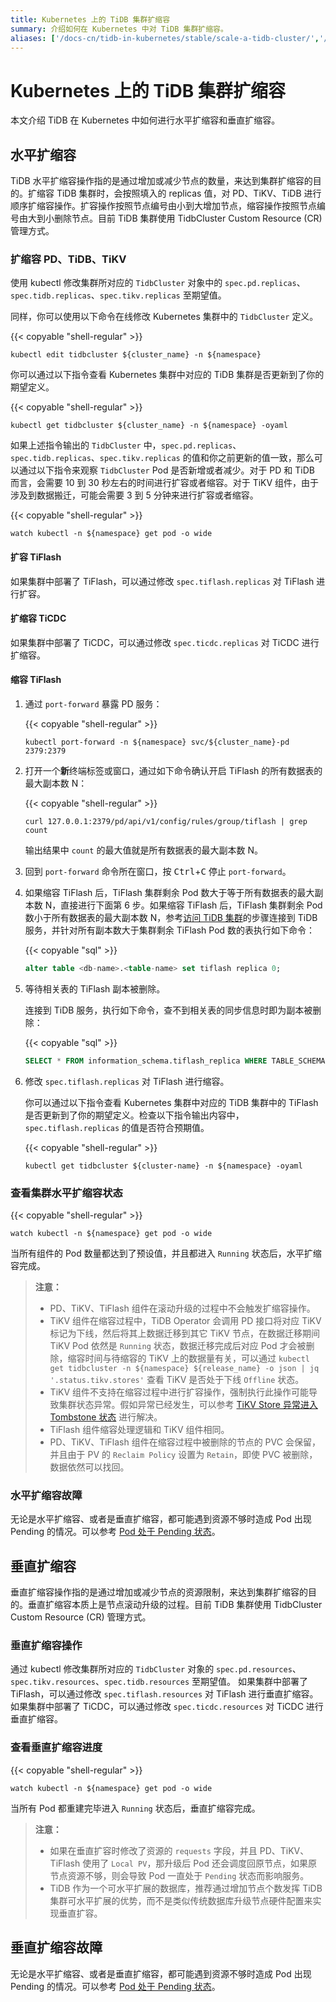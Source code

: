 ```yaml
---
title: Kubernetes 上的 TiDB 集群扩缩容
summary: 介绍如何在 Kubernetes 中对 TiDB 集群扩缩容。
aliases: ['/docs-cn/tidb-in-kubernetes/stable/scale-a-tidb-cluster/','/docs-cn/tidb-in-kubernetes/v1.1/scale-a-tidb-cluster/','/docs-cn/v3.0/docs-cn/tidb-in-kubernetes/scale-tidb/','/docs-cn/dev/how-to/scale/tidb-in-kubernetes/']
---
```


# Kubernetes 上的 TiDB 集群扩缩容

本文介绍 TiDB 在 Kubernetes 中如何进行水平扩缩容和垂直扩缩容。

## 水平扩缩容

TiDB 水平扩缩容操作指的是通过增加或减少节点的数量，来达到集群扩缩容的目的。扩缩容 TiDB 集群时，会按照填入的 replicas 值，对 PD、TiKV、TiDB 进行顺序扩缩容操作。扩容操作按照节点编号由小到大增加节点，缩容操作按照节点编号由大到小删除节点。目前 TiDB 集群使用 TidbCluster Custom Resource (CR) 管理方式。

### 扩缩容 PD、TiDB、TiKV

使用 kubectl 修改集群所对应的 `TidbCluster` 对象中的 `spec.pd.replicas`、`spec.tidb.replicas`、`spec.tikv.replicas` 至期望值。

同样，你可以使用以下命令在线修改 Kubernetes 集群中的 `TidbCluster` 定义。

{{< copyable "shell-regular" >}}

```shell
kubectl edit tidbcluster ${cluster_name} -n ${namespace}
```

你可以通过以下指令查看 Kubernetes 集群中对应的 TiDB 集群是否更新到了你的期望定义。

{{< copyable "shell-regular" >}}

```shell
kubectl get tidbcluster ${cluster_name} -n ${namespace} -oyaml
```

如果上述指令输出的 `TidbCluster` 中，`spec.pd.replicas`、`spec.tidb.replicas`、`spec.tikv.replicas` 的值和你之前更新的值一致，那么可以通过以下指令来观察 `TidbCluster` Pod 是否新增或者减少。对于 PD 和 TiDB 而言，会需要 10 到 30 秒左右的时间进行扩容或者缩容。对于 TiKV 组件，由于涉及到数据搬迁，可能会需要 3 到 5 分钟来进行扩容或者缩容。

{{< copyable "shell-regular" >}}

```shell
watch kubectl -n ${namespace} get pod -o wide
```

#### 扩容 TiFlash

如果集群中部署了 TiFlash，可以通过修改 `spec.tiflash.replicas` 对 TiFlash 进行扩容。

#### 扩缩容 TiCDC

如果集群中部署了 TiCDC，可以通过修改 `spec.ticdc.replicas` 对 TiCDC 进行扩缩容。

#### 缩容 TiFlash

1. 通过 `port-forward` 暴露 PD 服务：

    {{< copyable "shell-regular" >}}

    ```shell
    kubectl port-forward -n ${namespace} svc/${cluster_name}-pd 2379:2379
    ```

2. 打开一个**新**终端标签或窗口，通过如下命令确认开启 TiFlash 的所有数据表的最大副本数 N：

    {{< copyable "shell-regular" >}}

    ```shell
    curl 127.0.0.1:2379/pd/api/v1/config/rules/group/tiflash | grep count
    ```

    输出结果中 `count` 的最大值就是所有数据表的最大副本数 N。
  
3. 回到 `port-forward` 命令所在窗口，按 <kbd>Ctrl</kbd>+<kbd>C</kbd> 停止 `port-forward`。

4. 如果缩容 TiFlash 后，TiFlash 集群剩余 Pod 数大于等于所有数据表的最大副本数 N，直接进行下面第 6 步。如果缩容 TiFlash 后，TiFlash 集群剩余 Pod 数小于所有数据表的最大副本数 N，参考[访问 TiDB 集群](access-tidb.md)的步骤连接到 TiDB 服务，并针对所有副本数大于集群剩余 TiFlash Pod 数的表执行如下命令：

    {{< copyable "sql" >}}

    ```sql
    alter table <db-name>.<table-name> set tiflash replica 0;
    ```

5. 等待相关表的 TiFlash 副本被删除。

    连接到 TiDB 服务，执行如下命令，查不到相关表的同步信息时即为副本被删除：

    {{< copyable "sql" >}}

    ```sql
    SELECT * FROM information_schema.tiflash_replica WHERE TABLE_SCHEMA = '<db_name>' and TABLE_NAME = '<table_name>';
    ```
    
6. 修改 `spec.tiflash.replicas` 对 TiFlash 进行缩容。

    你可以通过以下指令查看 Kubernetes 集群中对应的 TiDB 集群中的 TiFlash 是否更新到了你的期望定义。检查以下指令输出内容中，`spec.tiflash.replicas` 的值是否符合预期值。

    {{< copyable "shell-regular" >}}

    ```shell
    kubectl get tidbcluster ${cluster-name} -n ${namespace} -oyaml
    ```

### 查看集群水平扩缩容状态

{{< copyable "shell-regular" >}}

```shell
watch kubectl -n ${namespace} get pod -o wide
```

当所有组件的 Pod 数量都达到了预设值，并且都进入 `Running` 状态后，水平扩缩容完成。

> **注意：**
>
> - PD、TiKV、TiFlash 组件在滚动升级的过程中不会触发扩缩容操作。
> - TiKV 组件在缩容过程中，TiDB Operator 会调用 PD 接口将对应 TiKV 标记为下线，然后将其上数据迁移到其它 TiKV 节点，在数据迁移期间 TiKV Pod 依然是 `Running` 状态，数据迁移完成后对应 Pod 才会被删除，缩容时间与待缩容的 TiKV 上的数据量有关，可以通过 `kubectl get tidbcluster -n ${namespace} ${release_name} -o json | jq '.status.tikv.stores'` 查看 TiKV 是否处于下线 `Offline` 状态。
> - TiKV 组件不支持在缩容过程中进行扩容操作，强制执行此操作可能导致集群状态异常。假如异常已经发生，可以参考 [TiKV Store 异常进入 Tombstone 状态](exceptions.md#tikv-store-异常进入-tombstone-状态) 进行解决。
> - TiFlash 组件缩容处理逻辑和 TiKV 组件相同。
> - PD、TiKV、TiFlash 组件在缩容过程中被删除的节点的 PVC 会保留，并且由于 PV 的 `Reclaim Policy` 设置为 `Retain`，即使 PVC 被删除，数据依然可以找回。

### 水平扩缩容故障

无论是水平扩缩容、或者是垂直扩缩容，都可能遇到资源不够时造成 Pod 出现 Pending 的情况。可以参考 [Pod 处于 Pending 状态](deploy-failures.md#pod-处于-pending-状态)。

## 垂直扩缩容

垂直扩缩容操作指的是通过增加或减少节点的资源限制，来达到集群扩缩容的目的。垂直扩缩容本质上是节点滚动升级的过程。目前 TiDB 集群使用 TidbCluster Custom Resource (CR) 管理方式。

### 垂直扩缩容操作

通过 kubectl 修改集群所对应的 `TidbCluster` 对象的 `spec.pd.resources`、`spec.tikv.resources`、`spec.tidb.resources` 至期望值。
如果集群中部署了 TiFlash，可以通过修改 `spec.tiflash.resources` 对 TiFlash 进行垂直扩缩容。
如果集群中部署了 TiCDC，可以通过修改 `spec.ticdc.resources` 对 TiCDC 进行垂直扩缩容。

### 查看垂直扩缩容进度

{{< copyable "shell-regular" >}}

```shell
watch kubectl -n ${namespace} get pod -o wide
```

当所有 Pod 都重建完毕进入 `Running` 状态后，垂直扩缩容完成。

> **注意：**
>
> - 如果在垂直扩容时修改了资源的 `requests` 字段，并且 PD、TiKV、TiFlash 使用了 `Local PV`，那升级后 Pod 还会调度回原节点，如果原节点资源不够，则会导致 Pod 一直处于 `Pending` 状态而影响服务。
> - TiDB 作为一个可水平扩展的数据库，推荐通过增加节点个数发挥 TiDB 集群可水平扩展的优势，而不是类似传统数据库升级节点硬件配置来实现垂直扩容。

## 垂直扩缩容故障

无论是水平扩缩容、或者是垂直扩缩容，都可能遇到资源不够时造成 Pod 出现 Pending 的情况。可以参考 [Pod 处于 Pending 状态](deploy-failures.md#pod-处于-pending-状态)。
